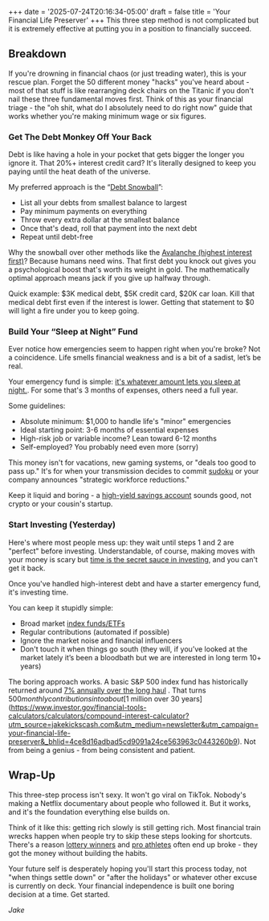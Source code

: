 +++
date = '2025-07-24T20:16:34-05:00'
draft = false
title = 'Your Financial Life Preserver'
+++
This three step method is not complicated but it is extremely effective at putting you in a position to financially succeed.

## Breakdown

If you're drowning in financial chaos (or just treading water), this is your rescue plan. Forget the 50 different money "hacks" you've heard about - most of that stuff is like rearranging deck chairs on the Titanic if you don't nail these three fundamental moves first. Think of this as your financial triage - the "oh shit, what do I absolutely need to do right now" guide that works whether you're making minimum wage or six figures.

### Get The Debt Monkey Off Your Back

Debt is like having a hole in your pocket that gets bigger the longer you ignore it. That 20%+ interest credit card? It's literally designed to keep you paying until the heat death of the universe.

My preferred approach is the “[Debt Snowball](https://www.nerdwallet.com/article/finance/what-is-a-debt-snowball?utm_source=jakekickscash.com&utm_medium=newsletter&utm_campaign=your-financial-life-preserver&_bhlid=dc1c8f8740f92b56f98090b12581523f8b62523c)”:

- List all your debts from smallest balance to largest
- Pay minimum payments on everything
- Throw every extra dollar at the smallest balance
- Once that's dead, roll that payment into the next debt
- Repeat until debt-free

Why the snowball over other methods like the [Avalanche (highest interest first)](https://www.investopedia.com/articles/personal-finance/080716/debt-avalanche-vs-debt-snowball-which-best-you.asp?utm_source=jakekickscash.com&utm_medium=newsletter&utm_campaign=your-financial-life-preserver&_bhlid=b9c72b646dede3082b420969ee0fcc49e05e35d7)? Because humans need wins. That first debt you knock out gives you a psychological boost that's worth its weight in gold. The mathematically optimal approach means jack if you give up halfway through.

Quick example: $3K medical debt, $5K credit card, $20K car loan. Kill that medical debt first even if the interest is lower. Getting that statement to $0 will light a fire under you to keep going.

### Build Your “Sleep at Night” Fund

Ever notice how emergencies seem to happen right when you're broke? Not a coincidence. Life smells financial weakness and is a bit of a sadist, let’s be real.

Your emergency fund is simple: [it's whatever amount lets you sleep at night.](https://www.consumerfinance.gov/an-essential-guide-to-building-an-emergency-fund/?utm_source=jakekickscash.com&utm_medium=newsletter&utm_campaign=your-financial-life-preserver&_bhlid=315f583f78ace2deee4f391eac6a1f8756bb88ae). For some that's 3 months of expenses, others need a full year.

Some guidelines:
- Absolute minimum: $1,000 to handle life's "minor" emergencies
- Ideal starting point: 3-6 months of essential expenses
- High-risk job or variable income? Lean toward 6-12 months
- Self-employed? You probably need even more (sorry)

This money isn't for vacations, new gaming systems, or "deals too good to pass up." It's for when your transmission decides to commit [sudoku](https://simple.wikipedia.org/wiki/Seppuku?utm_source=jakekickscash.com&utm_medium=newsletter&utm_campaign=your-financial-life-preserver&_bhlid=9491f1f068b7ced2ec7e3a94bd1ff1d0d9b53278#:~:text=Seppuku%20is%20a%20Japanese%20ritual,from%20Japanese%20as%20belly%2Dcutting.) or your company announces "strategic workforce reductions."

Keep it liquid and boring - a [high-yield savings account](https://www.nerdwallet.com/best/banking/high-yield-online-savings-accounts?utm_source=jakekickscash.com&utm_medium=newsletter&utm_campaign=your-financial-life-preserver&_bhlid=f0d6afa86292aed66adb1c4eb922891b9095747d) sounds good, not crypto or your cousin's startup.

### Start Investing (Yesterday)

Here's where most people mess up: they wait until steps 1 and 2 are "perfect" before investing. Understandable, of course, making moves with your money is scary but [time is the secret sauce in investing](https://www.investopedia.com/articles/personal-finance/040315/why-save-retirement-your-20s.asp?utm_source=jakekickscash.com&utm_medium=newsletter&utm_campaign=your-financial-life-preserver&_bhlid=b734b2aa5e0f5525d7768426555ddeee0c329942), and you can't get it back.


Once you've handled high-interest debt and have a starter emergency fund, it's investing time.

You can keep it stupidly simple:

- Broad market [index funds/ETFs](https://www.nerdwallet.com/article/investing/etf-vs-index-fund-compare?utm_source=jakekickscash.com&utm_medium=newsletter&utm_campaign=your-financial-life-preserver&_bhlid=ead35250c1148a090e094df25a57984fd7caa9b0) 
- Regular contributions (automated if possible)
- Ignore the market noise and financial influencers
- Don't touch it when things go south (they will, if you’ve looked at the market lately it’s been a bloodbath but we are interested in long term 10+ years)

The boring approach works. A basic S&P 500 index fund has historically returned around [7% annually over the long haul](https://www.officialdata.org/us/stocks/s-p-500/total-return?utm_source=jakekickscash.com&utm_medium=newsletter&utm_campaign=your-financial-life-preserver&_bhlid=57b9622baf04e732f730fc1b2479ac964b29cde0) . That turns $500 monthly contributions into about [$1 million over 30 years](https://www.investor.gov/financial-tools-calculators/calculators/compound-interest-calculator?utm_source=jakekickscash.com&utm_medium=newsletter&utm_campaign=your-financial-life-preserver&_bhlid=4ce8d16adbad5cd9091a24ce563963c0443260b9). Not from being a genius - from being consistent and patient.

## Wrap-Up

This three-step process isn't sexy. It won't go viral on TikTok. Nobody's making a Netflix documentary about people who followed it. But it works, and it's the foundation everything else builds on.

Think of it like this: getting rich slowly is still getting rich. Most financial train wrecks happen when people try to skip these steps looking for shortcuts. There's a reason [lottery winners](https://www.ngpf.org/blog/question-of-the-day/question-of-the-day-what-percent-of-lottery-winners-eventually-go-bankrupt/?utm_source=jakekickscash.com&utm_medium=newsletter&utm_campaign=your-financial-life-preserver&_bhlid=ab089b8f3904d135b331038701efb565f2fb235d) and [pro athletes](https://en.wikipedia.org/wiki/Personal_finances_of_professional_American_athletes?utm_source=jakekickscash.com&utm_medium=newsletter&utm_campaign=your-financial-life-preserver&_bhlid=1c26fd9a732368931dc3bd9339d35f296e9d5d8a#Failures) often end up broke - they got the money without building the habits.

Your future self is desperately hoping you'll start this process today, not "when things settle down" or "after the holidays" or whatever other excuse is currently on deck. Your financial independence is built one boring decision at a time. Get started.

*Jake*